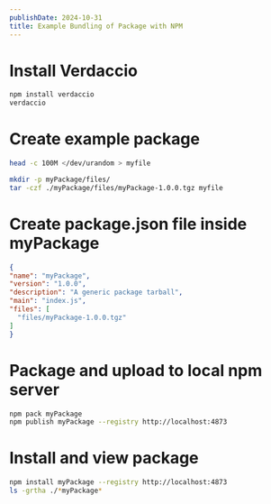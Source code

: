 ```yaml
---
publishDate: 2024-10-31
title: Example Bundling of Package with NPM
---
```


# Install Verdaccio

```bash
npm install verdaccio
verdaccio
```

# Create example package

```bash
head -c 100M </dev/urandom > myfile

mkdir -p myPackage/files/
tar -czf ./myPackage/files/myPackage-1.0.0.tgz myfile
```

# Create package.json file inside myPackage

```JSON
{
"name": "myPackage",
"version": "1.0.0",
"description": "A generic package tarball",
"main": "index.js",
"files": [
  "files/myPackage-1.0.0.tgz"
]
}
```

# Package and upload to local npm server

```bash
npm pack myPackage
npm publish myPackage --registry http://localhost:4873
```

# Install and view package

```bash
npm install myPackage --registry http://localhost:4873
ls -grtha ./*myPackage*
```
